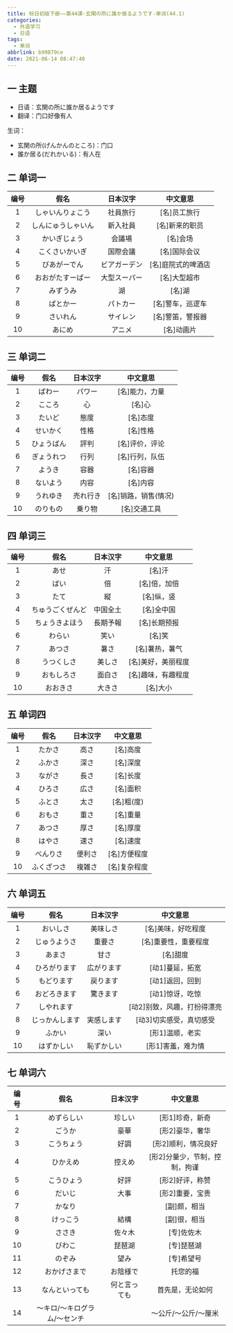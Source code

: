 ```yaml
---
title: 标日初级下册——第44课-玄関の所に誰か居るようです-单词(44.1)
categories:
  - 外语学习
  - 日语
tags:
  - 单词
abbrlink: b99879ce
date: 2021-06-14 08:47:40
---
```


## 一 主题

* 日语：玄関の所に誰か居るようです
* 翻译：门口好像有人

<!--more-->

生词：

* 玄関の所(げんかんのところ)：门口
* 誰か居る(だれかいる)：有人在

## 二 单词一

| 编号 |        假名        |   日本汉字   |      中文意思      |
| :--: | :----------------: | :----------: | :----------------: |
|  1   |  しゃいんりょこう  |   社員旅行   |    [名]员工旅行    |
|  2   | しんにゅうしゃいん |   新入社員   |   [名]新来的职员   |
|  3   |    かいぎじょう    |    会議場    |      [名]会场      |
|  4   |   こくさいかいぎ   |   国際会議   |    [名]国际会议    |
|  5   |    びあがーでん    | ビアガーデン | [名]庭院式的啤酒店 |
|  6   |  おおがたすーぱー  | 大型スーパー |    [名]大型超市    |
|  7   |      みずうみ      |      湖      |       [名]湖       |
|  8   |      ぱとかー      |   パトカー   |  [名]警车，巡逻车  |
|  9   |      さいれん      |   サイレン   |  [名]警笛，警报器  |
|  10  |       あにめ       |    アニメ    |     [名]动画片     |

## 三 单词二

| 编号 |    假名    | 日本汉字 |       中文意思       |
| :--: | :--------: | :------: | :------------------: |
|  1   |   ぱわー   |  パワー  |    [名]能力，力量    |
|  2   |   こころ   |    心    |        [名]心        |
|  3   |   たいど   |   態度   |       [名]态度       |
|  4   |  せいかく  |   性格   |       [名]性格       |
|  5   | ひょうばん |   評判   |    [名]评价，评论    |
|  6   | ぎょうれつ |   行列   |    [名]行列，队伍    |
|  7   |   ようき   |   容器   |       [名]容器       |
|  8   |  ないよう  |   内容   |       [名]内容       |
|  9   |  うれゆき  | 売れ行き | [名]销路，销售(情况) |
|  10  |  のりもの  |  乗り物  |     [名]交通工具     |

## 四 单词三

| 编号 |       假名       | 日本汉字 |      中文意思      |
| :--: | :--------------: | :------: | :----------------: |
|  1   |       あせ       |    汗    |       [名]汗       |
|  2   |       ばい       |    倍    |    [名]倍，加倍    |
|  3   |       たて       |    縦    |     [名]纵，竖     |
|  4   | ちゅうごくぜんど | 中国全土 |     [名]全中国     |
|  5   |  ちょうきよほう  | 長期予報 |    [名]长期预报    |
|  6   |      わらい      |   笑い   |       [名]笑       |
|  7   |      あつさ      |   暑さ   |   [名]暑热，暑气   |
|  8   |    うつくしさ    |  美しさ  | [名]美好，美丽程度 |
|  9   |    おもしろさ    |  面白さ  | [名]趣味，有趣程度 |
|  10  |     おおきさ     |  大きさ  |      [名]大小      |

## 五 单词四

| 编号 |    假名    | 日本汉字 |   中文意思   |
| :--: | :--------: | :------: | :----------: |
|  1   |   たかさ   |   高さ   |   [名]高度   |
|  2   |   ふかさ   |   深さ   |   [名]深度   |
|  3   |   ながさ   |   長さ   |   [名]长度   |
|  4   |   ひろさ   |   広さ   |   [名]面积   |
|  5   |   ふとさ   |   太さ   |  [名]粗(度)  |
|  6   |   おもさ   |   重さ   |   [名]重量   |
|  7   |   あつさ   |   厚さ   |   [名]厚度   |
|  8   |   はやさ   |   速さ   |   [名]速度   |
|  9   |  べんりさ  |  便利さ  | [名]方便程度 |
|  10  | ふくざつさ |  複雑さ  | [名]复杂程度 |

## 六 单词五

| 编号 |      假名      |  日本汉字  |          中文意思           |
| :--: | :------------: | :--------: | :-------------------------: |
|  1   |    おいしさ    |  美味しさ  |     [名]美味，好吃程度      |
|  2   |  じゅうようさ  |   重要さ   |    [名]重要性，重要程度     |
|  3   |     あまさ     |    甘さ    |          [名]甜度           |
|  4   |  ひろがります  | 広がります |       [动1]蔓延，拓宽       |
|  5   |   もどります   |  戻ります  |       [动1]返回，回到       |
|  6   |  おどろきます  |  驚きます  |       [动1]惊讶，吃惊       |
|  7   |   しやれます   |            | [动2]别致，风趣，打扮得漂亮 |
|  8   | じっかんします | 実感します |   [动3]切实感受，真切感受   |
|  9   |     ふかい     |    深い    |       [形1]温顺，老实       |
|  10  |   はずかしい   | 恥ずかしい |      [形1]害羞，难为情      |

## 七 单词六

| 编号 |             假名             |   日本汉字   |           中文意思            |
| :--: | :--------------------------: | :----------: | :---------------------------: |
|  1   |          めずらしい          |    珍しい    |        [形1]珍奇，新奇        |
|  2   |            ごうか            |     豪華     |        [形2]豪华，奢华        |
|  3   |          こうちょう          |     好調     |      [形2]顺利，情况良好      |
|  4   |           ひかえめ           |    控えめ    | [形2]分量少，节制，控制，拘谨 |
|  5   |          こうひょう          |     好評     |        [形2]好评，称赞        |
|  6   |            だいじ            |     大事     |        [形2]重要，宝贵        |
|  7   |            かなり            |              |         [副]颇，相当          |
|  8   |           けっこう           |     結構     |         [副]很，相当          |
|  9   |            ささき            |    佐々木    |          [专]佐佐木           |
|  10  |            びわこ            |    琵琶湖    |          [专]琵琶湖           |
|  11  |            のぞみ            |     望み     |          [专]希望号           |
|  12  |         おかげさまで         |   お陰様で   |           托您的福            |
|  13  |        なんといっても        | 何と言っても |       首先是，无论如何        |
|  14  | 〜キロ/〜キログラム/〜センチ |              |     〜公斤/～公斤/〜厘米      |

